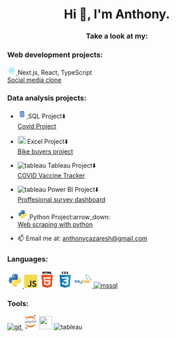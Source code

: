 <h1 align="center">Hi 👋, I'm Anthony.</h1>
<h3 align="center">Take a look at my: </h3>
 
<h3>Web development projects: </h3>
<a href="" target="_blank"> <img src="https://raw.githubusercontent.com/github/explore/80688e429a7d4ef2fca1e82350fe8e3517d3494d/topics/react/react.png" width="20" height="20"/> </a> Next.js, React, TypeScript
<br> <a href= "https://github.com/AnthonyCazares/clon-redsocial">Social media clone</a> 
<h3>Data analysis projects: </h3>

- <a href="https://www.microsoft.com/en-us/sql-server" target="_blank"> <img src="https://raw.githubusercontent.com/github/explore/96943574ba0c0340ba6ea1e6f768e9abe43e34e1/topics/sql/sql.png" alt="mssql" width="20" height="20"/> </a> SQL Project:arrow_down:
<br> <a href= "https://github.com/AnthonyCazares/SQL-COVID-Project/blob/main/COVID%20Proyecto%20portafolio.sql">Covid Project</a> 

- <a> <img src="https://raw.githubusercontent.com/sempostma/office365-icons/master/png/256/excel.png"  width="18" height="18"/> </a> Excel Project:arrow_down: <br> <a href= "https://github.com/AnthonyCazares/Proyecto-Excel-Bicicletas">Bike buyers project</a> 

- <a> <img src="https://user-images.githubusercontent.com/18670428/67620073-ca558e00-f7fa-11e9-9ea2-ed3a80c59210.png"  alt="tableau" width="18" height="18"/>   Tableau Project:arrow_down: <br> <a href= "https://public.tableau.com/app/profile/anthony.cazares8368/viz/RastreadordeVacunasCOVID-19/Dashboard_">COVID Vaccine Tracker  </a>
 
 - <a> <img src="https://avatars.githubusercontent.com/u/102005530?v=4"  alt="tableau" width="18" height="18"/>   Power BI Project:arrow_down: <br> <a href= "https://github.com/AnthonyCazares/Professional-Survey/tree/main">Proffesional survey dashboard  </a>

 - <p align="left"> <a href="https://www.python.org" target="_blank"> <img src="https://raw.githubusercontent.com/devicons/devicon/master/icons/python/python-original.svg" alt="python" width="23" height="23"/> </a> Python Project:arrow_down: <br> <a href="https://github.com/AnthonyCazares/Web-Scraping-with-python/blob/main/webscraping%20(1).ipynb">Web scraping with python </a>

- 📫 Email me at: anthonycazaresh@gmail.com



<h3 align="left">Languages:</h3>
<p align="left"> <a href="https://www.python.org" target="_blank"> <img src="https://raw.githubusercontent.com/devicons/devicon/master/icons/python/python-original.svg" alt="python" width="35" height="35"/> </a> 
<a> <img src="https://raw.githubusercontent.com/github/explore/80688e429a7d4ef2fca1e82350fe8e3517d3494d/topics/javascript/javascript.png"  width="30" height="30"/> </a>
 <a> <img src="https://raw.githubusercontent.com/github/explore/96943574ba0c0340ba6ea1e6f768e9abe43e34e1/topics/html/html.png"  width="37" height="37"/> </a>
  <a> <img src="https://raw.githubusercontent.com/github/explore/96943574ba0c0340ba6ea1e6f768e9abe43e34e1/topics/css/css.png"  width="37" height="37"/> </a>
 <a href="https://www.mysql.com/" target="_blank"> <img src="https://raw.githubusercontent.com/devicons/devicon/master/icons/mysql/mysql-original-wordmark.svg" alt="mysql" width="40" height="40"/> </a>
<a href="https://www.microsoft.com/en-us/sql-server" target="_blank"> <img src="https://www.svgrepo.com/show/303229/microsoft-sql-server-logo.svg" alt="mssql" width="40" height="40"/> </a>

</p>

<h3 align="left">Tools:</h3>
<p align="left"> 
<a href="https://git-scm.com/" target="_blank"> <img src="https://www.vectorlogo.zone/logos/git-scm/git-scm-icon.svg" alt="git" width="30" height="30"/> </a>
<a> <img src="https://raw.githubusercontent.com/github/explore/96943574ba0c0340ba6ea1e6f768e9abe43e34e1/topics/jupyter-notebook/jupyter-notebook.png"  width="33" height="33"/> </a>
 <a> <img src="https://raw.githubusercontent.com/sempostma/office365-icons/master/png/256/excel.png"  width="30" height="30"/> </a>
  <a> <img src="https://user-images.githubusercontent.com/18670428/67620073-ca558e00-f7fa-11e9-9ea2-ed3a80c59210.png"  alt="tableau" width="27" height="27"/> </a>


</p>

